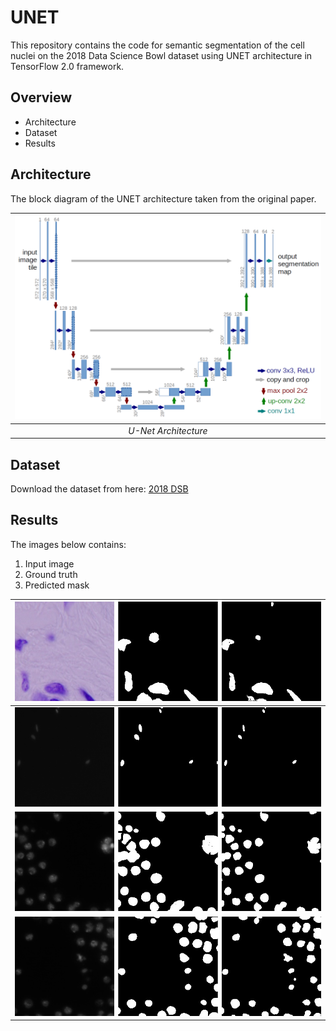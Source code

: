 # UNET
This repository contains the code for semantic segmentation of the cell nuclei on the 2018 Data Science Bowl dataset using UNET architecture in TensorFlow 2.0 framework.

## Overview
- Architecture
- Dataset
- Results

## Architecture
The block diagram of the UNET architecture taken from the original paper.

| ![U-Net Architecture](img/u-net-architecture.png) |
| :--: |
| *U-Net Architecture* |

## Dataset
Download the dataset from here: [2018 DSB](www.kaggle.com/dataset/84613660e1f97d3b23a89deb1ae6199a0c795ec1f31e2934527a7f7aad7d8c37)

## Results
The images below contains:
1. Input image
2. Ground truth 
3. Predicted mask

| ![](results/01d44a26f6680c42ba94c9bc6339228579a95d0e2695b149b7cc0c9592b21baf.jpg) |
| :--: |
| ![](results/0b0d577159f0d6c266f360f7b8dfde46e16fa665138bf577ec3c6f9c70c0cd1e.jpg) |
| ![](results/0ddd8deaf1696db68b00c600601c6a74a0502caaf274222c8367bdc31458ae7e.jpg) |
| ![](results/3bfd6bb152310f93daa6f4e1867c10572946e874b3a30c9ba8e0fcdeb590300b.jpg) |
